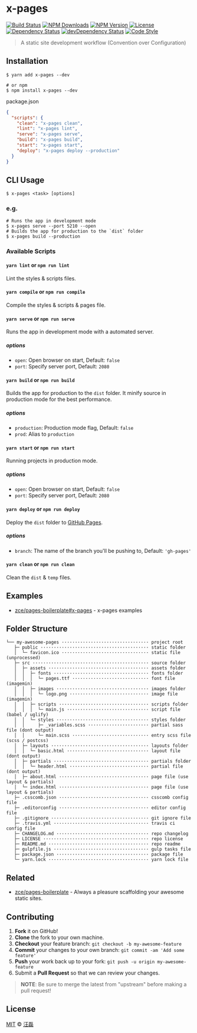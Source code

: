 # x-pages

[![Build Status][travis-image]][travis-url] [![NPM Downloads][downloads-image]][downloads-url] [![NPM Version][version-image]][version-url] [![License][license-image]][license-url] [![Dependency Status][dependency-image]][dependency-url] [![devDependency Status][devdependency-image]][devdependency-url] [![Code Style][style-image]][style-url]

> A static site development workflow (Convention over Configuration)

## Installation

```shell
$ yarn add x-pages --dev

# or npm
$ npm install x-pages --dev
```

package.json

```json
{
  "scripts": {
    "clean": "x-pages clean",
    "lint": "x-pages lint",
    "serve": "x-pages serve",
    "build": "x-pages build",
    "start": "x-pages start",
    "deploy": "x-pages deploy --production"
  }
}
```

## CLI Usage

```shell
$ x-pages <task> [options]
```

### e.g.

```shell
# Runs the app in development mode
$ x-pages serve --port 5210 --open
# Builds the app for production to the `dist` folder
$ x-pages build --production
```

### Available Scripts

#### `yarn lint` or `npm run lint`

Lint the styles & scripts files.

#### `yarn compile` or `npm run compile`

Compile the styles & scripts & pages file.

#### `yarn serve` or `npm run serve`

Runs the app in development mode with a automated server.

##### options

- `open`: Open browser on start, Default: `false`
- `port`: Specify server port, Default: `2080`

#### `yarn build` or `npm run build`

Builds the app for production to the `dist` folder. It minify source in production mode for the best performance.

##### options

- `production`: Production mode flag, Default: `false`
- `prod`: Alias to `production`

#### `yarn start` or `npm run start`

Running projects in production mode.

##### options

- `open`: Open browser on start, Default: `false`
- `port`: Specify server port, Default: `2080`

#### `yarn deploy` or `npm run deploy`

Deploy the `dist` folder to [GitHub Pages](https://pages.github.com).

##### options

- `branch`: The name of the branch you'll be pushing to, Default: `'gh-pages'`

#### `yarn clean` or `npm run clean`

Clean the `dist` & `temp` files.

## Examples

- [zce/pages-boilerplate#x-pages](https://github.com/zce/pages-boilerplate/tree/x-pages) - x-pages examples

## Folder Structure

```
└── my-awesome-pages ································· project root
   ├─ public ········································· static folder
   │  └─ favicon.ico ································· static file (unprocessed)
   ├─ src ············································ source folder
   │  ├─ assets ······································ assets folder
   │  │  ├─ fonts ···································· fonts folder
   │  │  │  └─ pages.ttf ····························· font file (imagemin)
   │  │  ├─ images ··································· images folder
   │  │  │  └─ logo.png ······························ image file (imagemin)
   │  │  ├─ scripts ·································· scripts folder
   │  │  │  └─ main.js ······························· script file (babel / uglify)
   │  │  └─ styles ··································· styles folder
   │  │     ├─ _variables.scss ······················· partial sass file (dont output)
   │  │     └─ main.scss ····························· entry scss file (scss / postcss)
   │  ├─ layouts ····································· layouts folder
   │  │  └─ basic.html ······························· layout file (dont output)
   │  ├─ partials ···································· partials folder
   │  │  └─ header.html ······························ partial file (dont output)
   │  ├─ about.html ·································· page file (use layout & partials)
   │  └─ index.html ·································· page file (use layout & partials)
   ├─ .csscomb.json ·································· csscomb config file
   ├─ .editorconfig ·································· editor config file
   ├─ .gitignore ····································· git ignore file
   ├─ .travis.yml ···································· travis ci config file
   ├─ CHANGELOG.md ··································· repo changelog
   ├─ LICENSE ········································ repo license
   ├─ README.md ······································ repo readme
   ├─ gulpfile.js ···································· gulp tasks file
   ├─ package.json ··································· package file
   └─ yarn.lock ······································ yarn lock file
```

## Related

- [zce/pages-boilerplate](https://github.com/zce/pages-boilerplate) - Always a pleasure scaffolding your awesome static sites.

## Contributing

1. **Fork** it on GitHub!
2. **Clone** the fork to your own machine.
3. **Checkout** your feature branch: `git checkout -b my-awesome-feature`
4. **Commit** your changes to your own branch: `git commit -am 'Add some feature'`
5. **Push** your work back up to your fork: `git push -u origin my-awesome-feature`
6. Submit a **Pull Request** so that we can review your changes.

> **NOTE**: Be sure to merge the latest from "upstream" before making a pull request!

## License

[MIT](LICENSE) &copy; [汪磊](https://zce.me)

[travis-image]: https://img.shields.io/travis/zce/x-pages/master.svg
[travis-url]: https://travis-ci.org/zce/x-pages
[downloads-image]: https://img.shields.io/npm/dm/x-pages.svg
[downloads-url]: https://npmjs.org/package/x-pages
[version-image]: https://img.shields.io/npm/v/x-pages.svg
[version-url]: https://npmjs.org/package/x-pages
[license-image]: https://img.shields.io/github/license/zce/x-pages.svg
[license-url]: https://github.com/zce/x-pages/blob/master/LICENSE
[dependency-image]: https://img.shields.io/david/zce/x-pages.svg
[dependency-url]: https://david-dm.org/zce/x-pages
[devdependency-image]: https://img.shields.io/david/dev/zce/x-pages.svg
[devdependency-url]: https://david-dm.org/zce/x-pages?type=dev
[style-image]: https://img.shields.io/badge/code_style-standard-brightgreen.svg
[style-url]: http://standardjs.com
